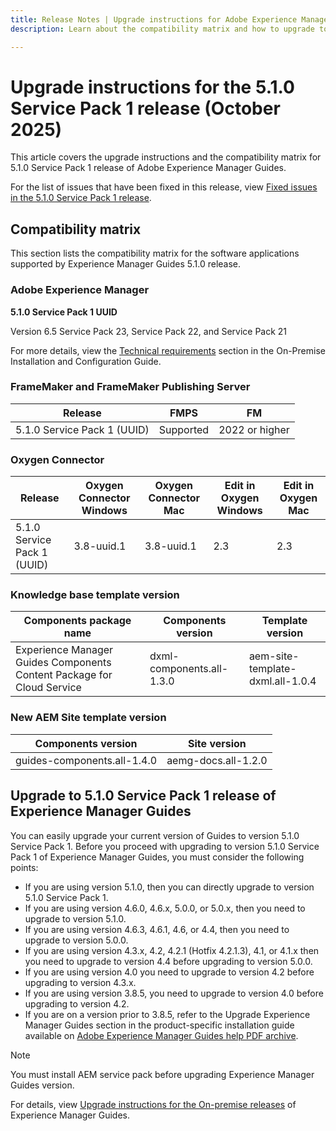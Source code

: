 ```yaml
---
title: Release Notes | Upgrade instructions for Adobe Experience Manager Guides 5.1.0 Service Pack 1 release
description: Learn about the compatibility matrix and how to upgrade to the 5.1.0 Service Pack 1 release of Adobe Experience Manager Guides.

---
```

# Upgrade instructions for the 5.1.0 Service Pack 1 release (October 2025)

This article covers the upgrade instructions and the compatibility matrix for 5.1.0 Service Pack 1 release of Adobe Experience Manager Guides.

For the list of issues that have been fixed in this release, view [Fixed issues in the 5.1.0 Service Pack 1 release](../release-info/fixed-issues-5-1-0-sp1.md).

## Compatibility matrix

This section lists the compatibility matrix for the software applications supported by Experience Manager Guides 5.1.0 release. 

### Adobe Experience Manager

**5.1.0 Service Pack 1 UUID**

Version 6.5 Service Pack 23, Service Pack 22, and Service Pack 21

For more details, view the [Technical requirements](../install-guide/download-install-technical-requirements.md) section in the On-Premise Installation and Configuration Guide.

### FrameMaker and FrameMaker Publishing Server

|Release| FMPS| FM |
| --- | --- | --- |
|5.1.0 Service Pack 1 (UUID) | Supported | 2022 or higher  |

### Oxygen Connector

| Release | Oxygen Connector Windows | Oxygen Connector Mac | Edit in Oxygen Windows | Edit in Oxygen Mac |  
| --- | --- | --- |--- |--- |
| 5.1.0 Service Pack 1 (UUID) | 3.8-uuid.1|3.8-uuid.1 |2.3 | 2.3  |

### Knowledge base template version

|Components package name| Components version | Template version|
|---|---|---|
|Experience Manager Guides Components Content Package for Cloud Service|dxml-components.all-1.3.0| aem-site-template-dxml.all-1.0.4|

### New AEM Site template version


| Components version | Site version|
|---|---|
|guides-components.all-1.4.0|aemg-docs.all-1.2.0|


## Upgrade to 5.1.0 Service Pack 1 release of Experience Manager Guides

You can easily upgrade your current version of Guides to version 5.1.0 Service Pack 1. Before you proceed with upgrading to version 5.1.0 Service Pack 1 of Experience Manager Guides, you must consider the following points:

- If you are using version 5.1.0, then you can directly upgrade to version 5.1.0 Service Pack 1. 
- If you are using version 4.6.0, 4.6.x, 5.0.0, or 5.0.x, then you need to upgrade to version 5.1.0.
- If you are using version 4.6.3, 4.6.1, 4.6, or 4.4, then you need to upgrade to version 5.0.0. 
- If you are using version 4.3.x, 4.2, 4.2.1 (Hotfix 4.2.1.3), 4.1, or 4.1.x then you need to upgrade to version 4.4 before upgrading to version 5.0.0.
- If you are using version 4.0 you need to upgrade to version 4.2 before upgrading to version 4.3.x.
- If you are using version 3.8.5, you need to upgrade to version 4.0 before upgrading to version 4.2.
- If you are on a version prior to 3.8.5, refer to the Upgrade Experience Manager Guides section in the product-specific installation guide available on [Adobe Experience Manager Guides help PDF archive](https://helpx.adobe.com/xml-documentation-for-experience-manager/archive.html).

>[!NOTE]
>
>You must install AEM service pack before upgrading Experience Manager Guides version.

For details, view [Upgrade instructions for the On-premise releases](../install-guide/upgrade-xml-documentation.md) of Experience Manager Guides.
